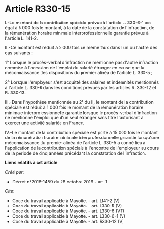 # Article R330-15

I.-Le montant de la contribution spéciale prévue à l'article L. 330-6-1 est égal à 5 000 fois le montant, à la date de la
constatation de l'infraction, de la rémunération horaire minimale interprofessionnelle garantie prévue à l'article L. 141-2. 

II.-Ce montant est réduit à 2 000 fois ce même taux dans l'un ou l'autre des cas suivants : 

1° Lorsque le procès-verbal d'infraction ne mentionne pas d'autre infraction commise à l'occasion de l'emploi du salarié
étranger en cause que la méconnaissance des dispositions du premier alinéa de l'article L. 330-5 ; 

2° Lorsque l'employeur s'est acquitté des salaires et indemnités mentionnés à l'article L. 330-6 dans les conditions prévues
par les articles R. 330-12 et R. 330-13. 

III.-Dans l'hypothèse mentionnée au 2° du II, le montant de la contribution spéciale est réduit à 1 000 fois le montant de la
rémunération horaire minimale interprofessionnelle garantie lorsque le procès-verbal d'infraction ne mentionne l'emploi que
d'un seul étranger sans titre l'autorisant à exercer une activité salariée en France. 

IV.-Le montant de la contribution spéciale est porté à 15 000 fois le montant de la rémunération horaire minimale
interprofessionnelle garantie lorsqu'une méconnaissance du premier alinéa de l'article L. 330-5 a donné lieu à l'application
de la contribution spéciale à l'encontre de l'employeur au cours de la période de cinq années précédant la constatation de
l'infraction.

**Liens relatifs à cet article**

_Créé par_:

  - Décret n°2016-1459 du 28 octobre 2016 - art. 1

_Cite_:

  - Code du travail applicable à Mayotte. - art. L141-2 (V)
  - Code du travail applicable à Mayotte. - art. L330-5 (V)
  - Code du travail applicable à Mayotte. - art. L330-6 (VT)
  - Code du travail applicable à Mayotte. - art. L330-6-1 (V)
  - Code du travail applicable à Mayotte. - art. R330-12 (V)

